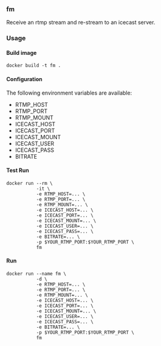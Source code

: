 ### fm
Receive an rtmp stream and re-stream to an icecast server.

### Usage

#### Build image
```
docker build -t fm .
```

#### Configuration
The following environment variables are available:
- RTMP_HOST
- RTMP_PORT
- RTMP_MOUNT
- ICECAST_HOST
- ICECAST_PORT
- ICECAST_MOUNT
- ICECAST_USER
- ICECAST_PASS
- BITRATE

#### Test Run
```
docker run --rm \
           -it \
           -e RTMP_HOST=... \
           -e RTMP_PORT=... \
           -e RTMP_MOUNT=... \
           -e ICECAST_HOST=... \
           -e ICECAST_PORT=... \
           -e ICECAST_MOUNT=... \
           -e ICECAST_USER=... \
           -e ICECAST_PASS=... \
           -e BITRATE=... \
           -p $YOUR_RTMP_PORT:$YOUR_RTMP_PORT \
           fm
```

#### Run
```
docker run --name fm \
           -d \
           -e RTMP_HOST=... \
           -e RTMP_PORT=... \
           -e RTMP_MOUNT=... \
           -e ICECAST_HOST=... \
           -e ICECAST_PORT=... \
           -e ICECAST_MOUNT=... \
           -e ICECAST_USER=... \
           -e ICECAST_PASS=... \
           -e BITRATE=... \
           -p $YOUR_RTMP_PORT:$YOUR_RTMP_PORT \
           fm
```
